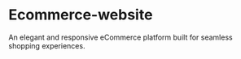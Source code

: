 # Ecommerce-website
An elegant and responsive eCommerce platform built for seamless shopping experiences.
